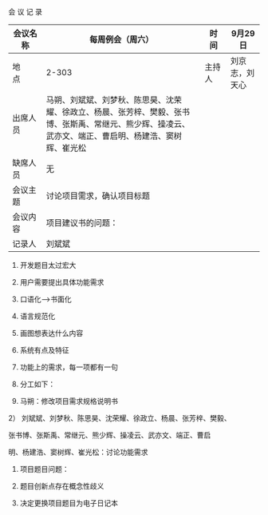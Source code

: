 会 议 记 录

| 会议名称 | 每周例会（周六）                                                                                                                                       | 时　间 | 9月29日        |
|----------|--------------------------------------------------------------------------------------------------------------------------------------------------------|--------|----------------|
| 地　　点 | 2-303                                                                                                                                                  | 主持人 | 刘京志，刘天心 |
| 出席人员 | 马朔、刘斌斌、刘梦秋、陈思昊、沈荣耀、徐政立、杨晨、张芳梓、樊毅、张书博、张斯禹、常继元、熊少辉、操凌云、武亦文、端正、曹启明、杨建浩、窦树辉、崔光松 |        |                |
| 缺席人员 | 无                                                                                                                                                     |        |                |
| 会议主题 | 讨论项目需求，确认项目标题                                                                                                                             |        |                |
| 会议内容 | 项目建议书的问题：                                                                                                                                     |        |                |
| 记录人   | 刘斌斌                                                                                                                                                 |        |                |

1.  开发题目太过宏大

2.  用户需要提出具体功能需求

3.  口语化—\>书面化

4.  语言规范化

5.  画图想表达什么内容

6.  系统有点及特征

7.  功能上的需求，每一项都有一句

8.  分工如下：

9.  马朔：修改项目需求规格说明书

2） 刘斌斌、刘梦秋、陈思昊、沈荣耀、徐政立、杨晨、张芳梓、樊毅、

张书博、张斯禹、常继元、熊少辉、操凌云、武亦文、端正、曹启

明、杨建浩、窦树辉、崔光松：讨论功能需求

1.  项目题目问题：

2.  题目创新点存在概念性歧义

3.  决定更换项目题目为电子日记本
